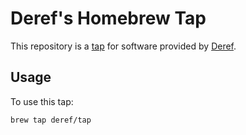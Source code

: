 # Deref's Homebrew Tap

This repository is a [tap](https://docs.brew.sh/Taps) for software provided by [Deref](https://www.deref.io/).

## Usage

To use this tap:

```bash
brew tap deref/tap
```
